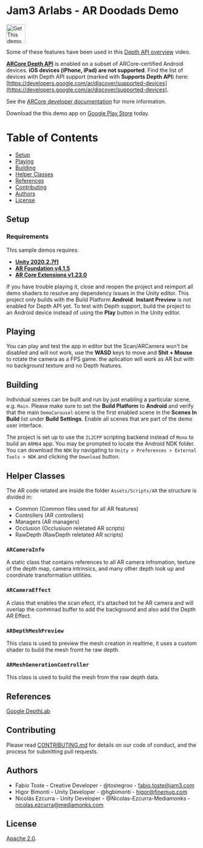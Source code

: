 # Jam3 Arlabs - AR Doodads Demo

[<img alt="Get This demo on Google Play" height="50px" src="https://play.google.com/intl/en_us/badges/images/apps/en-play-badge-border.png" />](https://play.google.com/store/apps/details?id=com.jam3.arlabs)

Some of these features have been used in this [Depth API overview](https://www.youtube.com/watch?v=VOVhCTb-1io) video.

[**ARCore Depth API**](https://developers.google.com/ar/develop/unity/depth/overview)
is enabled on a subset of ARCore-certified Android devices. **iOS devices (iPhone, iPad) are not supported**. Find the list of devices with Depth API support (marked with **Supports Depth API**) here:
[https://developers.google.com/ar/discover/supported-devices](https://developers.google.com/ar/discover/supported-devices).

See the [ARCore developer documentation](https://developers.google.com/ar) for
more information.

Download the this demo app on
[Google Play Store](https://play.google.com/store/apps/details?id=com.jam3.arlabs)
today.

# Table of Contents

-   [Setup](#setup)
-   [Playing](#playing)
-   [Building](#building)
-   [Helper Classes](#helper-classes)
-   [References](#references)
-   [Contributing](#contributing)
-   [Authors](#authors)
-   [License](#license)

## Setup

### Requirements

This sample demos requires:

-   [**Unity 2020.2.7f1**](https://unity3d.com)
-   [**AR Foundation v4.1.5**](https://developers.google.com/ar/develop/unity-arf)
-   [**AR Core Extensions v1.23.0**](https://github.com/google-ar/arcore-unity-extensions)

If you have trouble playing it, close and reopen the project and reimport all demo shaders to resolve any dependency issues in the Unity editor. This project only builds with the Build Platform **Android**. **Instant Preview** is not enabled for Depth API yet. To test with Depth support, build the project to an Android device instead of using the **Play** button in the Unity editor.

## Playing

You can play and test the app in editor but the Scan/ARCamera won't be disabled and will not work, use the **WASD** keys to move and **Shit + Mouse** to rotate the camera as a FPS game. the aplication will work as AR but with no background texture and no Depth features.

## Building

Individual scenes can be built and run by just enabling a particular scene, e.g. `Main`. Please make sure to set the **Build Platform** to **Android** and verify that the main `DemoCarousel` scene is the first enabled scene in the **Scenes In Build** list under **Build Settings**. Enable all scenes that are part of the demo user interface.

The project is set up to use the `IL2CPP` scripting backend instead of `Mono` to build an `ARM64` app. You may be prompted to locate the Android NDK folder. You can download the `NDK` by navigating to `Unity > Preferences > External Tools > NDK` and clicking the `Download` button.

## Helper Classes

The AR code retated are inside the folder `Assets/Scripts/AR` the structure is divided in:

-   Common (Common files used for all AR features)
-   Controllers (AR controllers)
-   Managers (AR managers)
-   Occlusion (Occlusiuon reletated AR scripts)
-   RawDepth (RawDepth reletated AR scripts)

### `ARCameraInfo`

A static class that contains references to all AR camera infromation,
texture of the depth map, camera intrinsics, and many other depth look up and
coordinate transformation utilities.

### `ARCameraEffect`

A class that enables the scan efect, it's attached tot he AR camera and will overlap the commnad buffer to add the background and also add the Depth AR Effect.

### `ARDepthMeshPreview`

This class is used to preview the mesh creation in realtime, it uses a custom shader to build the mesh fromt he raw depth.

### `ARMeshGenerationController`

This class is used to build the mesh from the raw depth data.

## References

[Google DepthLab](https://github.com/googlesamples/arcore-depth-lab)

## Contributing

Please read [CONTRIBUTING.md](https://github.com/Jam3/arlabs-doodads/blob/master/CONTRIBUTING.md) for details on our code of conduct, and the process for submitting pull requests.

## Authors

-   Fabio Toste - Creative Developer - @tostegroo - fabio.toste@jam3.com
-   Higor Bimonti - Unity Developer - @hgbimonti - higor@finemug.com
-   Nicolás Ezcurra - Unity Developer - @Nicolas-Ezcurra-Mediamonks - nicolas.ezcurra@mediamonks.com

## License

[Apache 2.0](https://github.com/Jam3/arlabs-doodads/blob/master/LICENSE).
